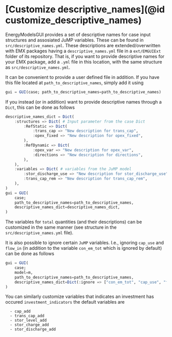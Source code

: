 # [Customize descriptive_names](@id customize_descriptive_names)

EnergyModelsGUI provides a set of descriptive names for case input structures and assosiated JuMP variables.
These can be found in `src/descriptive_names.yml`. These descriptions are extended/overwritten with EMX 
packages having a `descriptive_names.yml` file in a `ext/EMGUIExt` folder of its repository. That is,
if you want to provide descriptive names for your EMX package, add a `.yml` file in this location, with the 
same structure as `src/descriptive_names.yml`.

It can be convenient to provide a user defined file in addition. If you have this file located at 
`path_to_descriptive_names`, simply add it using
```julia
gui = GUI(case; path_to_descriptive_names=path_to_descriptive_names)
```

If you instead (or in addition) want to provide descriptive names through a `Dict`, this can be done as follows
```julia
descriptive_names_dict = Dict(
    :structures => Dict( # Input parameter from the case Dict
        :RefStatic => Dict(
            :trans_cap => "New description for trans_cap",
            :opex_fixed => "New description for opex_fixed",
        ),
        :RefDynamic => Dict(
            :opex_var => "New description for opex_var",
            :directions => "New description for directions",
        ),
    ),
    :variables => Dict( # variables from the JuMP model
        :stor_discharge_use => "New description for stor_discharge_use",
        :trans_cap_rem => "New description for trans_cap_rem",
    ),
)
gui = GUI(
    case;
    path_to_descriptive_names=path_to_descriptive_names,
    descriptive_names_dict=descriptive_names_dict,
)
```
The variables for `total` quantities (and their descriptions) can be customized in the same manner (see structure in the `src/descriptive_names.yml` file).

It is also possible to ignore certain `JuMP` variables. I.e., ignoring `cap_use` and `flow_in` (in addition to the variable `con_em_tot` which is ignored by default) can be done as follows
```julia
gui = GUI(
    case;
    model=m,
    path_to_descriptive_names=path_to_descriptive_names,
    descriptive_names_dict=Dict(:ignore => ["con_em_tot", "cap_use", "flow_in"]),
)
```
You can similarly customize variables that indicates an investment has occured `investment_indicators` the default variables are
```
  - cap_add
  - trans_cap_add
  - stor_level_add
  - stor_charge_add
  - stor_discharge_add
```
